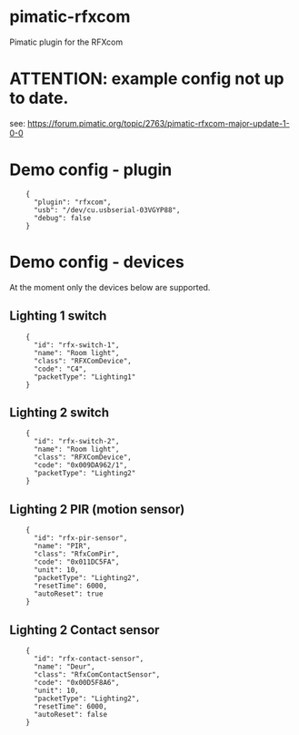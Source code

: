 # pimatic-rfxcom

Pimatic plugin for the RFXcom

# ATTENTION: example config not up to date.
see: https://forum.pimatic.org/topic/2763/pimatic-rfxcom-major-update-1-0-0


# Demo config - plugin

```
    {
      "plugin": "rfxcom",
      "usb": "/dev/cu.usbserial-03VGYP88",
      "debug": false
    }
```

# Demo config - devices

At the moment only the devices below are supported.

## Lighting 1 switch

```
    {
      "id": "rfx-switch-1",
      "name": "Room light",
      "class": "RFXComDevice",
      "code": "C4",
      "packetType": "Lighting1"
    }
```

## Lighting 2 switch

```
    {
      "id": "rfx-switch-2",
      "name": "Room light",
      "class": "RFXComDevice",
      "code": "0x009DA962/1",
      "packetType": "Lighting2"
    }
```

## Lighting 2 PIR (motion sensor)

```
    {
      "id": "rfx-pir-sensor",
      "name": "PIR",
      "class": "RfxComPir",
      "code": "0x011DC5FA",
      "unit": 10,
      "packetType": "Lighting2",
      "resetTime": 6000,
      "autoReset": true
    }
```

## Lighting 2 Contact sensor

```
    {
      "id": "rfx-contact-sensor",
      "name": "Deur",
      "class": "RfxComContactSensor",
      "code": "0x00D5F8A6",
      "unit": 10,
      "packetType": "Lighting2",
      "resetTime": 6000,
      "autoReset": false
    }
```
